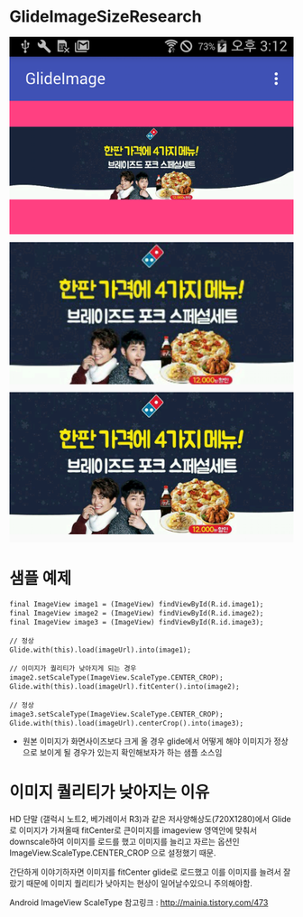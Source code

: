 # GlideImageSizeResearch
![alt tag](images/device-2017-01-19-151221.png)
# 샘플 예제
```
final ImageView image1 = (ImageView) findViewById(R.id.image1);
final ImageView image2 = (ImageView) findViewById(R.id.image2);
final ImageView image3 = (ImageView) findViewById(R.id.image3);
        
// 정상 
Glide.with(this).load(imageUrl).into(image1);

// 이미지가 퀄리티가 낮아지게 되는 경우 
image2.setScaleType(ImageView.ScaleType.CENTER_CROP);
Glide.with(this).load(imageUrl).fitCenter().into(image2);

// 정상 
image3.setScaleType(ImageView.ScaleType.CENTER_CROP);
Glide.with(this).load(imageUrl).centerCrop().into(image3);
```
* 원본 이미지가 화면사이즈보다 크게 올 경우 glide에서 어떻게 해야 이미지가 정상으로 보이게 될 경우가 있는지 확인해보자가 하는 샘플 소스임 

# 이미지 퀄리티가 낮아지는 이유
HD 단말 (갤럭시 노트2, 베가레이서 R3)과 같은 저사양해상도(720X1280)에서 Glide로 이미지가 가져올때 fitCenter로 큰이미지를 imageview 영역안에 맞춰서 downscale하여 이미지를 로드를 했고 이미지를 늘리고 자르는 옵션인 ImageView.ScaleType.CENTER_CROP 으로 설정했기 때문.

간단하게 이야기하자면 이미지를 fitCenter glide로 로드했고 이를 이미지를 늘려서 잘랐기 때문에 이미지 퀄리티가 낮아지는 현상이 일어날수있으니 주의해야함.

Android ImageView ScaleType 참고링크 : http://mainia.tistory.com/473
